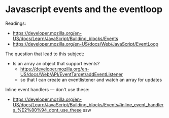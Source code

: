 # Javascript events and the eventloop

Readings:
- https://developer.mozilla.org/en-US/docs/Learn/JavaScript/Building_blocks/Events
- https://developer.mozilla.org/en-US/docs/Web/JavaScript/EventLoop

The question that lead to this subject:
- Is an array an object that support events?
	- https://developer.mozilla.org/en-US/docs/Web/API/EventTarget/addEventListener
	- so that I can create an eventlistener and watch an array for updates


Inline event handlers — don't use these:
- https://developer.mozilla.org/en-US/docs/Learn/JavaScript/Building_blocks/Events#inline_event_handlers_%E2%80%94_dont_use_these
ssw